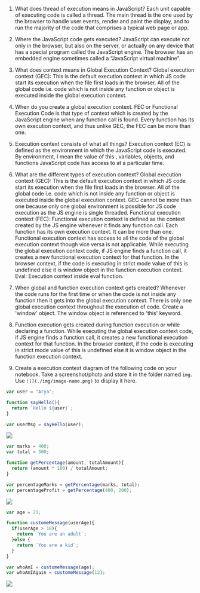 1. What does thread of execution means in JavaScript?
Each unit capable of executing code is called a thread. The main thread is the one used by the browser to handle user events, render and paint the display, and to run the majority of the code that comprises a typical web page or app.
2. Where the JavaScript code gets executed?
JavaScript can execute not only in the browser, but also on the server, or actually on any device that has a special program called the JavaScript engine. The browser has an embedded engine sometimes called a “JavaScript virtual machine”.
3. What does context means in Global Execution Context?
Global execution context (GEC): This is the default execution context in which JS code start its execution when the file first loads in the browser. All of the global code i.e. code which is not inside any function or object is executed inside the global execution context.
4. When do you create a global execution context.
FEC or Functional Execution Code is that type of context which is created by the JavaScript engine when any function call is found. Every function has its own execution context, and thus unlike GEC, the FEC can be more than one.
5. Execution context consists of what all things?
Execution context (EC) is defined as the environment in which the JavaScript code is executed. By environment, I mean the value of this , variables, objects, and functions JavaScript code has access to at a particular time.
6. What are the different types of execution context?
Global execution context (GEC): This is the default execution context in which JS code start its execution when the file first loads in the browser. All of the global code i.e. code which is not inside any function or object is executed inside the global execution context. GEC cannot be more than one because only one global environment is possible for JS code execution as the JS engine is single threaded.
Functional execution context (FEC): Functional execution context is defined as the context created by the JS engine whenever it finds any function call. Each function has its own execution context. It can be more than one. Functional execution context has access to all the code of the global execution context though vice versa is not applicable. While executing the global execution context code, if JS engine finds a function call, it creates a new functional execution context for that function. In the browser context, if the code is executing in strict mode value of this is undefined else it is window object in the function execution context.
Eval: Execution context inside eval function.
7. When global and function execution context gets created?
Whenever the code runs for the first time or when the code is not inside any function then it gets into the global execution context. There is only one global execution context throughout the execution of code. Create a 'window' object. The window object is referenced to 'this' keyword.
8. Function execution gets created during function execution or while declaring a function.
While executing the global execution context code, if JS engine finds a function call, it creates a new functional execution context for that function. In the browser context, if the code is executing in strict mode value of this is undefined else it is window object in the function execution context.

9. Create a execution context diagram of the following code on your notebook. Take a screenshot/photo and store it in the folder named `img`. Use `![](./img/image-name.png)` to display it here.



```js
var user = "Arya";

function sayHello(){
  return `Hello ${user}`;
}

var userMsg = sayHello(user);
```

<!-- Put your image here -->

![](./img/image-name.jpg)



```js
var marks = 400;
var total = 500;

function getPercentage(amount, totalAmount){
  return (amount * 100) / totalAmount;
}

var percentageMarks = getPercentage(marks, total);
var percentageProfit = getPercentage(400, 200);
```

<!-- Put your image here -->

![](./img/image-name.jpg)



```js
var age = 21;

function customeMessage(userAge){
  if(userAge > 18){
    return `You are an adult`;
  }else {
    return `You are a kid`;
  }
}

var whoAmI = customeMessage(age);
var whoAmIAgain = customeMessage(12);
```

<!-- Put your image here -->

![](./img/image-name.jpg)